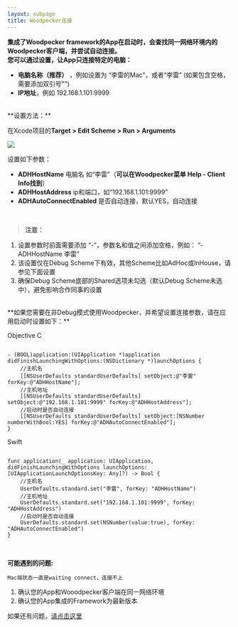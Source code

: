 ```yaml
---
layout: subpage
title: Woodpecker连接
---
```



**集成了Woodpecker framework的App在启动时，会查找同一网络环境内的Woodpecker客户端，并尝试自动连接。**<br/>
**您可以通过设置，让App只连接特定的电脑：**

 -  **电脑名称（推荐）** ，例如设置为 “李雷的Mac”，或者“李雷” (如果包含空格，需要添加双引号"")
 -  **IP地址**，例如 192.168.1.101:9999
<br/>
**设置方法：**

在Xcode项目的**Target > Edit Scheme > Run > Arguments**

![][1]

设置如下参数：

 -  **ADHHostName**  电脑名 如“李雷”（**可以在Woodpecker菜单 Help - Client Info找到**）
 -  **ADHHostAddress**  ip和端口，如“192.168.1.101:9999”    
 -  **ADHAutoConnectEnabled**  是否自动连接，默认YES，自动连接
<br/>

> **注意：**<br/>
1. 设置参数时前面需要添加 “-”，参数名和值之间添加空格，例如： “-ADHHostName 李雷”<br/>
2. 该设置仅在Debug Scheme下有效，其他Scheme比如AdHoc或InHouse，请参见下面设置<br/>
3. 确保Debug Scheme底部的Shared选项未勾选（默认Debug Scheme未选中），避免影响合作同事的设置

<br/>
**如果您需要在非Debug模式使用Woodpecker，并希望设置连接参数，请在应用启动时设置如下：**


Objective C
```

- (BOOL)application:(UIApplication *)application didFinishLaunchingWithOptions:(NSDictionary *)launchOptions {
    //主机名
    [[NSUserDefaults standardUserDefaults] setObject:@"李雷" forKey:@"ADHHostName"];
    //主机地址
    [[NSUserDefaults standardUserDefaults] setObject:@"192.168.1.101:9999" forKey:@"ADHHostAddress"];
    //启动时是否自动连接
    [[NSUserDefaults standardUserDefaults] setObject:[NSNumber numberWithBool:YES] forKey:@"ADHAutoConnectEnabled"];
}
```
Swift


```

func application(_ application: UIApplication, didFinishLaunchingWithOptions launchOptions: [UIApplicationLaunchOptionsKey: Any]?) -> Bool {
    //主机名
    UserDefaults.standard.set("李雷", forKey: "ADHHostName")
    //主机地址
    UserDefaults.standard.set("192.168.1.101:9999", forKey: "ADHHostAddress")
    //启动时是否自动连接
    UserDefaults.standard.set(NSNumber(value:true), forKey: "ADHAutoConnectEnabled")
}   
```
<br/>

**可能遇到的问题:**
```
Mac端状态一直是waiting connect，连接不上
```
1. 确认您的App和Wooodpecker客户端在同一网络环境
2. 确认您的App集成的Framework为最新版本

如果还有问题，<a href="/cncontact.html">请点击这里</a>

<br/>
<br/>


  [1]: /assets/img/schemecn.png


